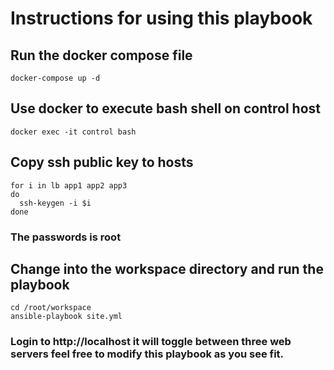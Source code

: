 # Instructions for using this playbook

## Run the docker compose file

```
docker-compose up -d
```

## Use docker to execute bash shell on control host

```
docker exec -it control bash
```

## Copy ssh public key to hosts

```
for i in lb app1 app2 app3
do
  ssh-keygen -i $i
done
```

### The passwords is root

## Change into the workspace directory and run the playbook

```
cd /root/workspace
ansible-playbook site.yml
```

### Login to http://localhost it will toggle between three web servers feel free to modify this playbook as you see fit.

